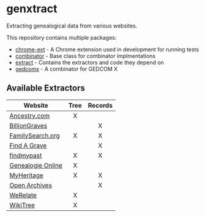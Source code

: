 # genxtract

Extracting genealogical data from various websites.

This repository contains multiple packages:

* [chrome-ext](packages/chrome-ext) - A Chrome extension used in development for running tests
* [combinator](packages/combinator) - Base class for combinator implmentations
* [extract](packages/extract) - Contains the extractors and code they depend on
* [gedcomx](packages/extract) - A combinator for GEDCOM X

## Available Extractors

| Website | Tree | Records |
|---------|:----:|:-------:|
|[Ancestry.com](https://www.ancestry.com)|X||
|[BillionGraves](http://billiongraves.com)||X|
|[FamilySearch.org](https://familysearch.org)|X|X|
|[Find A Grave](http://www.findagrave.com)||X|
|[findmypast](http://www.findmypast.com)|X|X|
|[Genealogie Online](https://www.genealogieonline.nl)|X||
|[MyHeritage](https://www.myheritage.com)|X|X|
|[Open Archives](https://www.openarch.nl)||X|
|[WeRelate](http://www.werelate.org)|X||
|[WikiTree](https://www.wikitree.com)|X||
